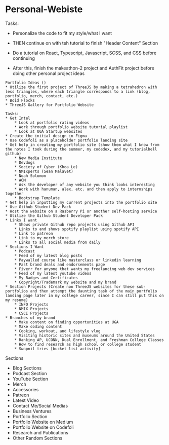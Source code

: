 # Personal-Webiste

Tasks:

- Personalize the code to fit my style/what I want
- THEN continue on with teh tutorial to finish "Header Content" Section

- Do a tutorial on React, Typescript, Javascript, SCSS, and CSS before continuing
- After this, finish the makeathon-2 project and AuthFit project before doing other personal project ideas

```
Portfolio Ideas ()
* Utilize the first project of ThreeJS by making a tetrahedron with less triangles, where each triangle corresponds to a link (blog, portfolio, merch, contact, etc.)
* Boid Flocks
* ThreeJS Gallery for Portfolio Website
```

```
Tasks:
* Get Intel
    * Look at portfolio rating videos
    * Work through portfolio website tutorial playlist
    * Look at UGA Startup websites
* Create the initial design in Figma
* Use Codefoli as a placeholder portfolio landing site
* Get help in creating my portfolio site (show them what I know from the notes I took during the summer, my codedex, and my tutorialhell github)
    * New Media Institute
    * Devdogs
    * Society of Cyber (Khoa Le)
    * NMIxperts (Sean Malavet)
    * Noah Solomon
    * ACM
    * Ask the developer of any website you think looks interesting
    * Work with hanuman, alex, etc. and then apply to internships together
    * Bootstrap Template
* Get help in inputting my current projects into the portfolio site
* Use Github Student Dev Pack
* Host the website on a Rasberry Pi or another self-hosting service
* Utilize the Github Student Developer Pack
* Links I want
    * Shows private Github repo projects using Github API
    * Links to and shows spotify playlist using spotify API
    * Link to patreon
    * Link to my merch store
    * Links to all social media from daily
* Sections I Want
    * Podcast
    * Feed of my latest blog posts
    * Paywalled course like masterclass or linkedin learning
    * Past brand deals and endorsements page
    * Fiverr for anyone that wants my freelancing web dev services
    * Feed of my latest youtube videos
    * My Badges and Certificates
    * Copyright/Trademark my website and my brand
* Section Projects (Create non ThreeJS websites for these sub-portfolios and then attempt the daunting task of the main portfolio landing page later in my college career, since I can still put this on my resume)
    * INFO Projects
    * NMIX Projects
    * CSCI Projects
* Branches of my brand
    * Make content on finding opportunities at UGA
    * Make coding content
    * Cooking, workout, and lifestyle vlog
    * Visiting historic sites and museums around the United States
    * Ranking AP, UCONN, Dual Enrollment, and Freshman College Classes
    * How to find research as high school or college student
    * Swapnil tries [bucket list activity]
```

Sections

- Blog Sections
- Podcast Section
- YouTube Section
- Merch
- Accessories
- Patreon
- Latest Video
- Contact Me/Social Medias
- Business Ventures
- Portfolio Section
- Portfolio Website on Medium
- Portfolio Website on Codefoli
- Research and Publications
- Other Random Sections
